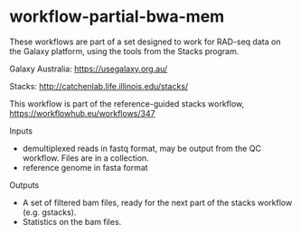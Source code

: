 # workflow-partial-bwa-mem

These workflows are part of a set designed to work for RAD-seq data on the Galaxy platform, using the tools from the Stacks program. 

Galaxy Australia: https://usegalaxy.org.au/

Stacks: http://catchenlab.life.illinois.edu/stacks/

This workflow is part of the reference-guided stacks workflow, https://workflowhub.eu/workflows/347

Inputs
* demultiplexed reads in fastq format, may be output from the QC workflow. Files are in a collection. 
* reference genome in fasta format

Outputs
* A set of filtered bam files, ready for the next part of the stacks workflow (e.g. gstacks). 
* Statistics on the bam files. 

